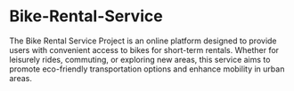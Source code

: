 # Bike-Rental-Service
The Bike Rental Service Project is an online platform designed to provide users with convenient access to bikes for short-term rentals. Whether for leisurely rides, commuting, or exploring new areas, this service aims to promote eco-friendly transportation options and enhance mobility in urban areas.
